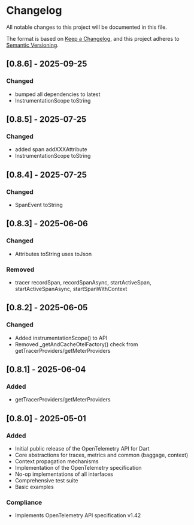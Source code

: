 # Changelog

All notable changes to this project will be documented in this file.

The format is based on [Keep a Changelog](https://keepachangelog.com/en/1.0.0/),
and this project adheres to [Semantic Versioning](https://semver.org/spec/v2.0.0.html).

## [0.8.6] - 2025-09-25

### Changed
- bumped all dependencies to latest
- InstrumentationScope toString

## [0.8.5] - 2025-07-25

### Changed
- added span addXXXAttribute
- InstrumentationScope toString

## [0.8.4] - 2025-07-25

### Changed
- SpanEvent toString

## [0.8.3] - 2025-06-06

### Changed
- Attributes toString uses toJson

### Removed
- tracer recordSpan, recordSpanAsync, startActiveSpan, startActiveSpanAsync, startSpanWithContext

## [0.8.2] - 2025-06-05

### Changed
- Added instrumentationScope() to API
- Removed _getAndCacheOtelFactory() check from getTracerProviders/getMeterProviders

## [0.8.1] - 2025-06-04

### Added
- getTracerProviders/getMeterProviders

## [0.8.0] - 2025-05-01

### Added
- Initial public release of the OpenTelemetry API for Dart
- Core abstractions for traces, metrics and common (baggage, context)
- Context propagation mechanisms
- Implementation of the OpenTelemetry specification
- No-op implementations of all interfaces
- Comprehensive test suite
- Basic examples

### Compliance
- Implements OpenTelemetry API specification v1.42
